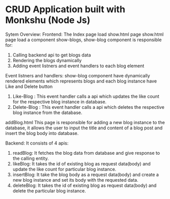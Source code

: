 # CRUD Application built with Monkshu (Node Js)

Sytem Overview:
Frontend:
The Index page load show.html page
show.html page load a component show-blogs, show-blog component is responsible for:
  1. Calling backend api to get blogs data
  2. Rendering the blogs dynamically
  3. Adding event listners and event handlers to each blog element
 
 Event listners and handlers:
 show-blog component have dynamically rendered elements which represents blogs and each blog instance have Like and Delete button
 1. Like-Blog : This event handler calls a api which updates the like count for the respective blog instance in database.
 2. Delete-Blog : This event handler calls a api which deletes the respective blog instance from the database.
 
 addBlog.html
 This page is responsible for adding a new blog instance to the database, it allows the user to input the title and content
 of a blog post and insert the blog body into database.
 
 Backend:
 It consists of 4 apis:
  1. readBlog: It fetches the blog data from database and give response to the calling entity.
  2. likeBlog: It takes the id of existing blog as request data(body) and update the like count for particular blog instance.
  3. insertBlog: It take the blog body as a request data(body) and create a new blog instance and set its body with the requested data.
  4. deleteBlog: It takes the id of existing blog as request data(body) and delete the particular blog instance.
  
  
